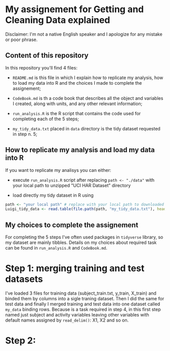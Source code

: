 # My assignement for Getting and Cleaning Data explained


Disclaimer: I'm not a native English speaker and I apologize for any mistake or poor phrase.


## Content of this repository 

In this repository you'll find 4 files:

* `README.md` is this file in which I explain how to replicate my analysis, how to load my data into R and the choices I made to complete the assignement;

* `CodeBook.md` is th a code book that describes all the object and variables I created, along with units, and any other relevant information;

* `run_analysis.R` is the R script that contains the code used for completing each of the 5 steps;

* `my_tidy_data.txt` placed in `data` directory is the tidy dataset requested in step n. 5;


## How to replicate my analysis and load my data into R

If you want to replicate my analisys you can either:

* execute `run_analysis.R` script after replacing `path <- "./data"` with your local path to unzipped "UCI HAR Dataset" directory

* load directly my tidy dataset in R using
```R
path <- "your local path" # replace with your local path to downloaded file
Luigi_tidy_data <- read.table(file.path(path, "my_tidy_data.txt"), header = TRUE)
```


## My choices to complete the assignement

For completing the 5 steps I've often used packages in `tidyverse` library, so my dataset are mainly tibbles. Details on my choices about required task can be found in `run_analysis.R` and `CodeBook.md`. 

# Step 1: merging training and test datasets
I've loaded 3 files for training data (subject_train.txt, y_train, X_train) and binded them by columns into a sigle traning dataset. Then I did the same for test data and finally I merged training and test data into one dataset called `my_data` binding rows. Because is a task required in step 4, in this first step named just subject and activity variables leaving other variables with default names assigned by `read_delim()`: X1, X2 and so on.

# Step 2: 